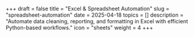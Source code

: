+++
draft = false
title = "Excel & Spreadsheet Automation"
slug = "spreadsheet-automation"
date = 2025-04-18
topics = []
description = "Automate data cleaning, reporting, and formatting in Excel with efficient Python-based workflows."
icon = "sheets"
weight = 4
+++
